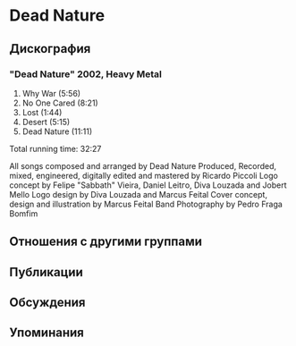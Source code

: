 # Dead Nature



## Дискография

### "Dead Nature" 2002, Heavy Metal

1. Why War (5:56)
2. No One Cared (8:21)
3. Lost (1:44)
4. Desert (5:15)
5. Dead Nature (11:11)

Total running time: 32:27 

All songs composed and arranged by Dead Nature
Produced, Recorded, mixed, engineered, digitally edited and mastered by Ricardo Piccoli
Logo concept by Felipe "Sabbath" Vieira, Daniel Leitгo, Diva Louzada and Jobert Mello
Logo design by Diva Louzada and Marcus Feital
Cover concept, design and illustration by Marcus Feital
Band Photography by Pedro Fraga Bomfim


## Отношения с другими группами


## Публикации


## Обсуждения


## Упоминания

